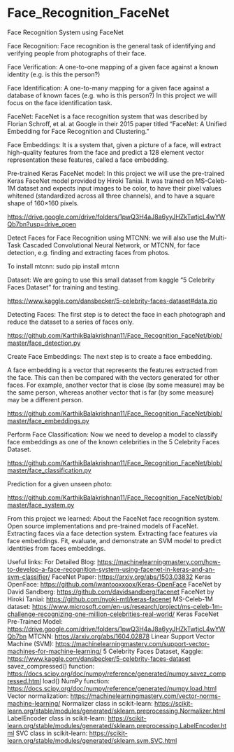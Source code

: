 # Face_Recognition_FaceNet
Face Recognition System using FaceNet

Face Recognition:
Face recognition is the general task of identifying and verifying people from photographs of their face.

Face Verification:
A one-to-one mapping of a given face against a known identity (e.g. is this the person?)

Face Identification:
A one-to-many mapping for a given face against a database of known faces (e.g. who is this person?)
In this project we will focus on the face identification task.

FaceNet:
FaceNet is a face recognition system that was described by Florian Schroff, et al. at Google in their 2015 paper titled “FaceNet: A Unified Embedding for Face Recognition and Clustering.”

Face Embeddings:
It is a system that, given a picture of a face, will extract high-quality features from the face and predict a 128 element vector representation these features, called a face embedding.


Pre-trained Keras FaceNet model:
In this project we will use the pre-trained Keras FaceNet model provided by Hiroki Taniai. It was trained on MS-Celeb-1M dataset and expects input images to be color, to have their pixel values whitened (standardized across all three channels), and to have a square shape of 160×160 pixels.

https://drive.google.com/drive/folders/1pwQ3H4aJ8a6yyJHZkTwtjcL4wYWQb7bn?usp=drive_open

Detect Faces for Face Recognition using MTCNN:
we will also use the Multi-Task Cascaded Convolutional Neural Network, or MTCNN, for face detection, e.g. finding and extracting faces from photos.

To install mtcnn:
sudo pip install mtcnn

Dataset:
We are going to use this small dataset from kaggle “5 Celebrity Faces Dataset” for training and testing.

https://www.kaggle.com/dansbecker/5-celebrity-faces-dataset#data.zip


Detecting Faces:
The first step is to detect the face in each photograph and reduce the dataset to a series of faces only.

https://github.com/KarthikBalakrishnan11/Face_Recognition_FaceNet/blob/master/face_detection.py

Create Face Embeddings:
The next step is to create a face embedding. 

A face embedding is a vector that represents the features extracted from the face. This can then be compared with the vectors generated for other faces. For example, another vector that is close (by some measure) may be the same person, whereas another vector that is far (by some measure) may be a different person.

https://github.com/KarthikBalakrishnan11/Face_Recognition_FaceNet/blob/master/face_embeddings.py

Perform Face Classification:
Now we need to develop a model to classify face embeddings as one of the known celebrities in the 5 Celebrity Faces Dataset.

https://github.com/KarthikBalakrishnan11/Face_Recognition_FaceNet/blob/master/face_classification.py

Prediction for a given unseen photo:

https://github.com/KarthikBalakrishnan11/Face_Recognition_FaceNet/blob/master/face_system.py

From this project we learned:
About the FaceNet face recognition system.
Open source implementations and pre-trained models of FaceNet.
Extracting faces via a face detection system.
Extracting face features via face embeddings.
Fit, evaluate, and demonstrate an SVM model to predict identities from faces embeddings.

Useful links:
For Detailed Blog: https://machinelearningmastery.com/how-to-develop-a-face-recognition-system-using-facenet-in-keras-and-an-svm-classifier/
FaceNet Paper: https://arxiv.org/abs/1503.03832
Keras OpenFace: https://github.com/iwantooxxoox/Keras-OpenFace
FaceNet by David Sandberg: https://github.com/davidsandberg/facenet
FaceNet by Hiroki Taniai: https://github.com/nyoki-mtl/keras-facenet
MS-Celeb-1M dataset: https://www.microsoft.com/en-us/research/project/ms-celeb-1m-challenge-recognizing-one-million-celebrities-real-world/
Keras FaceNet Pre-Trained Model: https://drive.google.com/drive/folders/1pwQ3H4aJ8a6yyJHZkTwtjcL4wYWQb7bn
MTCNN: https://arxiv.org/abs/1604.02878
Linear Support Vector Machine (SVM): https://machinelearningmastery.com/support-vector-machines-for-machine-learning/
5 Celebrity Faces Dataset, Kaggle: https://www.kaggle.com/dansbecker/5-celebrity-faces-dataset
savez_compressed() function: https://docs.scipy.org/doc/numpy/reference/generated/numpy.savez_compressed.html
load() NumPy function: https://docs.scipy.org/doc/numpy/reference/generated/numpy.load.html
Vector normalization: https://machinelearningmastery.com/vector-norms-machine-learning/
 Normalizer class in scikit-learn: https://scikit-learn.org/stable/modules/generated/sklearn.preprocessing.Normalizer.html
LabelEncoder class in scikit-learn: https://scikit-learn.org/stable/modules/generated/sklearn.preprocessing.LabelEncoder.html
SVC class in scikit-learn: https://scikit-learn.org/stable/modules/generated/sklearn.svm.SVC.html
